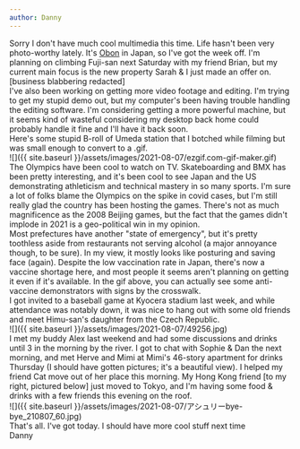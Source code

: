 ```yaml
---
author: Danny
---
```

Sorry I don't have much cool multimedia this time.  Life hasn't been very photo-worthy lately.
It's [Obon](https://www.japan-guide.com/e/e2286.html) in Japan, so I've got the week off.  I'm planning on climbing Fuji-san next Saturday with my friend Brian, but my current main focus is the new property Sarah & I just made an offer on. \
[business blabbering redacted] \
I've also been working on getting more video footage and editing.  I'm trying to get my stupid demo out, but my computer's been having trouble handling the editing software.  I'm considering getting a more powerful machine, but it seems kind of wasteful considering my desktop back home could probably handle it fine and I'll have it back soon. \
Here's some stupid B-roll of Umeda station that I botched while filming but was small enough to convert to a .gif. \
![]({{ site.baseurl }}/assets/images/2021-08-07/ezgif.com-gif-maker.gif) \
The Olympics have been cool to watch on TV.  Skateboarding and BMX has been pretty interesting, and it's been cool to see Japan and the US demonstrating athleticism and technical mastery in so many sports.  I'm sure a lot of folks blame the Olympics on the spike in covid cases, but I'm still really glad the country has been hosting the games.  There's not as much magnificence as the 2008 Beijing games, but the fact that the games didn't implode in 2021 is a geo-political win in my opinion.  \
Most prefectures have another "state of emergency", but it's pretty toothless aside from restaurants not serving alcohol (a major annoyance though, to be sure).  In my view, it mostly looks like posturing and saving face (again).  Despite the low vaccination rate in Japan, there's now a vaccine shortage here, and most people it seems aren't planning on getting it even if it's available.  In the gif above, you can actually see some anti-vaccine demonstrators with signs by the crosswalk. \
I got invited to a baseball game at Kyocera stadium last week, and while attendance was notably down, it was nice to hang out with some old friends and meet Himu-san's daughter from the Czech Republic. \
![]({{ site.baseurl }}/assets/images/2021-08-07/49256.jpg) \
 I met my buddy Alex last weekend and had some discussions and drinks until 3 in the morning by the river.  I got to chat with Sophie & Dan the next morning, and met Herve and Mimi at Mimi's 46-story apartment for drinks Thursday (I should have gotten pictures; it's a beautiful view).  I helped my friend Cat move out of her place this morning.  My Hong Kong friend [to my right, pictured below] just moved to Tokyo, and I'm having some food & drinks with a few friends this evening on the roof. \
![]({{ site.baseurl }}/assets/images/2021-08-07/アシュリーbye-bye_210807_60.jpg) \
That's all.  I've got today.  I should have more cool stuff next time \
Danny
